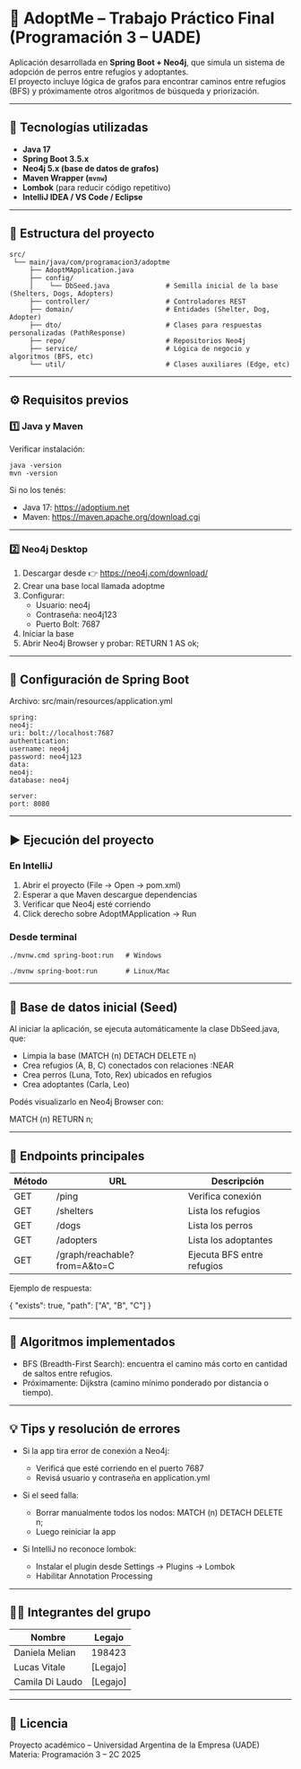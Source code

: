# 🐶 AdoptMe – Trabajo Práctico Final (Programación 3 – UADE)

Aplicación desarrollada en **Spring Boot + Neo4j**, que simula un sistema de adopción de perros entre refugios y adoptantes.  
El proyecto incluye lógica de grafos para encontrar caminos entre refugios (BFS) y próximamente otros algoritmos de búsqueda y priorización.

---

## 🚀 Tecnologías utilizadas

- **Java 17**
- **Spring Boot 3.5.x**
- **Neo4j 5.x (base de datos de grafos)**
- **Maven Wrapper (`mvnw`)**
- **Lombok** (para reducir código repetitivo)
- **IntelliJ IDEA / VS Code / Eclipse**

---

## 📂 Estructura del proyecto

```
src/
 └── main/java/com/programacion3/adoptme
     ├── AdoptMApplication.java
     ├── config/
     │    └── DbSeed.java              # Semilla inicial de la base (Shelters, Dogs, Adopters)
     ├── controller/                   # Controladores REST
     ├── domain/                       # Entidades (Shelter, Dog, Adopter)
     ├── dto/                          # Clases para respuestas personalizadas (PathResponse)
     ├── repo/                         # Repositorios Neo4j
     ├── service/                      # Lógica de negocio y algoritmos (BFS, etc)
     └── util/                         # Clases auxiliares (Edge, etc)
```


---

## ⚙️ Requisitos previos

### 1️⃣ Java y Maven
Verificar instalación:
```
java -version
mvn -version
```
Si no los tenés:
- Java 17: https://adoptium.net
- Maven: https://maven.apache.org/download.cgi

---

### 2️⃣ Neo4j Desktop

1. Descargar desde 👉 https://neo4j.com/download/
2. Crear una base local llamada adoptme
3. Configurar:
    - Usuario: neo4j
    - Contraseña: neo4j123
    - Puerto Bolt: 7687
4. Iniciar la base
5. Abrir Neo4j Browser y probar:
   RETURN 1 AS ok;

---

## 🔧 Configuración de Spring Boot

Archivo: src/main/resources/application.yml
```
spring:
neo4j:
uri: bolt://localhost:7687
authentication:
username: neo4j
password: neo4j123
data:
neo4j:
database: neo4j

server:
port: 8080
```
---

## ▶️ Ejecución del proyecto

### En IntelliJ
1. Abrir el proyecto (File → Open → pom.xml)
2. Esperar a que Maven descargue dependencias
3. Verificar que Neo4j esté corriendo
4. Click derecho sobre AdoptMApplication → Run

### Desde terminal
```
./mvnw.cmd spring-boot:run   # Windows

./mvnw spring-boot:run       # Linux/Mac
```
---

## 🌱 Base de datos inicial (Seed)

Al iniciar la aplicación, se ejecuta automáticamente la clase DbSeed.java, que:

- Limpia la base (MATCH (n) DETACH DELETE n)
- Crea refugios (A, B, C) conectados con relaciones :NEAR
- Crea perros (Luna, Toto, Rex) ubicados en refugios
- Crea adoptantes (Carla, Leo)

Podés visualizarlo en Neo4j Browser con:

MATCH (n) RETURN n;

---

## 🧪 Endpoints principales

Método | URL | Descripción
-------|-----|-------------
GET | /ping | Verifica conexión
GET | /shelters | Lista los refugios
GET | /dogs | Lista los perros
GET | /adopters | Lista los adoptantes
GET | /graph/reachable?from=A&to=C | Ejecuta BFS entre refugios

Ejemplo de respuesta:

{
"exists": true,
"path": ["A", "B", "C"]
}

---

## 🧠 Algoritmos implementados

- BFS (Breadth-First Search): encuentra el camino más corto en cantidad de saltos entre refugios.
- Próximamente: Dijkstra (camino mínimo ponderado por distancia o tiempo).

---

## 💡 Tips y resolución de errores

- Si la app tira error de conexión a Neo4j:
    - Verificá que esté corriendo en el puerto 7687
    - Revisá usuario y contraseña en application.yml

- Si el seed falla:
    - Borrar manualmente todos los nodos:
      MATCH (n) DETACH DELETE n;
    - Luego reiniciar la app

- Si IntelliJ no reconoce lombok:
    - Instalar el plugin desde Settings → Plugins → Lombok
    - Habilitar Annotation Processing

---

## 🧍‍♀️ Integrantes del grupo

Nombre | Legajo   
--------|----------
Daniela Melian | 198423   
Lucas Vitale | [Legajo] 
Camila Di Laudo| [Legajo]

---

## 🧾 Licencia

Proyecto académico – Universidad Argentina de la Empresa (UADE)
Materia: Programación 3 – 2C 2025
